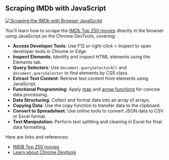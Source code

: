 <!-- source_url: https://tds.s-anand.net/#/scraping-imdb-with-javascript -->

## Scraping IMDb with JavaScript

[![Scraping the IMDb with Browser JavaScript](https://i.ytimg.com/vi_webp/YVIKZqZIcCo/sddefault.webp)](https://youtu.be/YVIKZqZIcCo)

You'll learn how to scrape the [IMDb Top 250 movies](https://www.imdb.com/chart/top) directly in the browser using JavaScript on the Chrome DevTools, covering:

- **Access Developer Tools**: Use F12 or right-click > Inspect to open developer tools in Chrome or Edge.
- **Inspect Elements**: Identify and inspect HTML elements using the Elements tab.
- **Query Selectors**: Use `document.querySelectorAll` and `document.querySelector` to find elements by CSS class.
- **Extract Text Content**: Retrieve text content from elements using JavaScript.
- **Functional Programming**: Apply [map](https://developer.mozilla.org/en-US/docs/Web/JavaScript/Reference/Global_Objects/Array/map)
  and [arrow functions](https://developer.mozilla.org/en-US/docs/Web/JavaScript/Reference/Functions/Arrow_functions)
  for concise data processing.
- **Data Structuring**: Collect and format data into an array of arrays.
- **Copying Data**: Use the copy function to transfer data to the clipboard.
- **Convert to Spreadsheet**: Use online tools to convert JSON data to CSV or Excel format.
- **Text Manipulation**: Perform text splitting and cleaning in Excel for final data formatting.

Here are links and references:

- [IMDB Top 250 movies](https://www.imdb.com/chart/top/)
- [Learn about Chrome Devtools](https://developer.chrome.com/docs/devtools/overview/)
